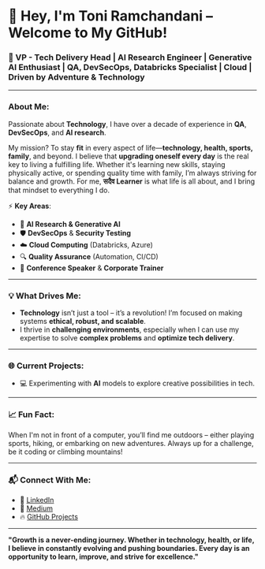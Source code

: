 # 👋 Hey, I'm **Toni Ramchandani** – Welcome to My GitHub!

### 🚀 VP - Tech Delivery Head | AI Research Engineer | Generative AI Enthusiast | QA, DevSecOps, Databricks Specialist | Cloud | Driven by Adventure & Technology

---

### About Me:

Passionate about **Technology**, I have over a decade of experience in **QA**, **DevSecOps**, and **AI research**. 

My mission? To stay **fit** in every aspect of life—**technology, health, sports, family**, and beyond. I believe that **upgrading oneself every day** is the real key to living a fulfilling life. Whether it's learning new skills, staying physically active, or spending quality time with family, I’m always striving for balance and growth. For me, **सदैव Learner** is what life is all about, and I bring that mindset to everything I do.


⚡ **Key Areas**:
- 🧠 **AI Research & Generative AI**
- 🛡️ **DevSecOps** & **Security Testing**
- ☁️ **Cloud Computing** (Databricks, Azure)
- 🔍 **Quality Assurance** (Automation, CI/CD)
- 🎤 **Conference Speaker** & **Corporate Trainer**

---

### 💡 What Drives Me:
- **Technology** isn’t just a tool – it’s a revolution! I’m focused on making systems **ethical, robust, and scalable**.
- I thrive in **challenging environments**, especially when I can use my expertise to solve **complex problems** and **optimize tech delivery**.

---

### 🌐 Current Projects:
- 💻 Experimenting with **AI** models to explore creative possibilities in tech.

---

### 📈 Fun Fact: 
When I'm not in front of a computer, you’ll find me outdoors – either playing sports, hiking, or embarking on new adventures. Always up for a challenge, be it coding or climbing mountains!

---

### 📬 Connect With Me:

- 💼 [LinkedIn](https://www.linkedin.com/in/toni-ramchandani)
- 📝 [Medium](https://toniramchandani.medium.com)
- 🔥 [GitHub Projects](https://github.com/toniramchandani1)

---

**"Growth is a never-ending journey. Whether in technology, health, or life, I believe in constantly evolving and pushing boundaries. Every day is an opportunity to learn, improve, and strive for excellence."**
